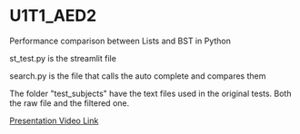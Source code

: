 # U1T1_AED2
Performance comparison between Lists and BST in Python

<p>st_test.py is the streamlit file</p>
<p>search.py is the file that calls the auto complete and compares them</p>
<p>The folder "test_subjects" have the text files used in the original tests. Both the raw file and the filtered one.</p>

<a href="https://www.loom.com/share/d5f4ae9160e341f8bd084ec60764cf6d?sid=12ad47e5-7294-4c00-a4f6-8a6495442d4f">Presentation Video Link</a>
